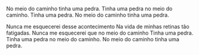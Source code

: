 No meio do caminho tinha uma pedra.
Tinha uma pedra no meio do caminho.
Tinha uma pedra.
No meio do caminho tinha uma pedra.

Nunca me esquecerei desse acontecimento
Na vida de minhas retinas tão fatigadas.
Nunca me esquecerei que no meio do caminho
Tinha uma pedra.
Tinha uma pedra no meio do caminho.
No meio do caminho tinha uma pedra.
